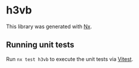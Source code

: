# h3vb

This library was generated with [Nx](https://nx.dev).

## Running unit tests

Run `nx test h3vb` to execute the unit tests via [Vitest](https://vitest.dev/).
